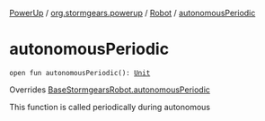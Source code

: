 [PowerUp](../../index.md) / [org.stormgears.powerup](../index.md) / [Robot](index.md) / [autonomousPeriodic](./autonomous-periodic.md)

# autonomousPeriodic

`open fun autonomousPeriodic(): `[`Unit`](https://kotlinlang.org/api/latest/jvm/stdlib/kotlin/-unit/index.html)

Overrides [BaseStormgearsRobot.autonomousPeriodic](../../org.stormgears.utils/-base-stormgears-robot/autonomous-periodic.md)

This function is called periodically during autonomous

